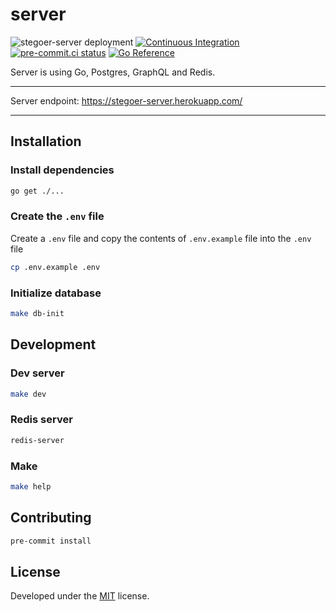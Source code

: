 # server

![stegoer-server deployment](https://img.shields.io/github/deployments/stegoer/server/stegoer-server?label=heroku&logo=heroku&logoColor=heroku)
[![Continuous Integration](https://github.com/stegoer/server/actions/workflows/ci.yml/badge.svg)](https://github.com/stegoer/server/actions/workflows/ci.yml)
[![pre-commit.ci status](https://results.pre-commit.ci/badge/github/stegoer/server/main.svg)](https://github.com/stegoer/server/blob/main/.pre-commit-config.yaml)
[![Go Reference](https://pkg.go.dev/badge/github.com/stegoer/server.svg)](https://pkg.go.dev/github.com/stegoer/server)

Server is using Go, Postgres, GraphQL and Redis.

---

Server endpoint: https://stegoer-server.herokuapp.com/

---

## Installation

### Install dependencies

```sh
go get ./...
```

### Create the `.env` file

Create a `.env` file and copy the contents of `.env.example` file into the `.env` file

```sh
cp .env.example .env
```

### Initialize database

```sh
make db-init
```

## Development

### Dev server

```sh
make dev
```

### Redis server

```sh
redis-server
```

### Make

```sh
make help
```

## Contributing

```sh
pre-commit install
```

## License

Developed under the [MIT](https://github.com/stegoer/server/blob/master/LICENSE) license.
